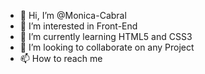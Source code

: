 - 👋 Hi, I’m @Monica-Cabral
- 👀 I’m interested in Front-End
- 🌱 I’m currently learning HTML5 and CSS3 
- 💞️ I’m looking to collaborate on any Project
- 📫 How to reach me

<!---
Monica-Cabral/Monica-Cabral is a ✨ special ✨ repository because its `README.md` (this file) appears on your GitHub profile.
You can click the Preview link to take a look at your changes.
--->
